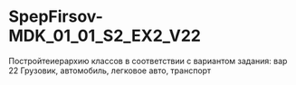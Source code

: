 # SpepFirsov-MDK_01_01_S2_EX2_V22
Постройтеиерархию классов в соответствии с вариантом задания:
вар 22 Грузовик, автомобиль, легковое авто, транспорт
